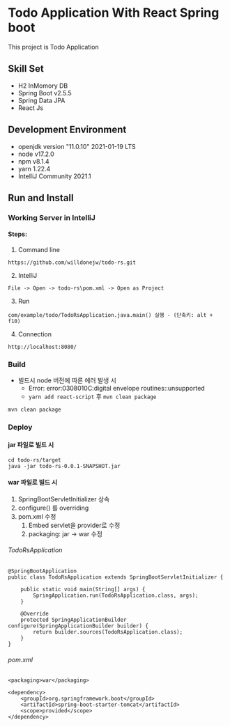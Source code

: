# Todo Application With React Spring boot

This project is Todo Application


## Skill Set
* H2 InMomory DB
* Spring Boot v2.5.5
* Spring Data JPA
* React Js

## Development Environment
* openjdk version "11.0.10" 2021-01-19 LTS
* node v17.2.0
* npm v8.1.4
* yarn 1.22.4
* IntelliJ Community 2021.1

## Run and Install

[comment]: <> (### Working Backend Server in IntelliJ)
### Working Server in IntelliJ

#### Steps:

1) Command line
```
https://github.com/willdonejw/todo-rs.git
```
2) IntelliJ
```
File -> Open -> todo-rs\pom.xml -> Open as Project
```
3) Run
```
com/example/todo/TodoRsApplication.java.main() 실행 - (단축키: alt + f10)
```

4) Connection
```
http://localhost:8080/
```

[comment]: <> (### Working Frontend Server in vscode)

[comment]: <> (#### Steps:)

[comment]: <> (1&#41; vscode)

[comment]: <> (```)

[comment]: <> (File -> Open Folders -> todo-rs\ui 선택)

[comment]: <> (```)

[comment]: <> (2&#41; command)

[comment]: <> (* ctrl + `: vscode bash 실행)

[comment]: <> (```)

[comment]: <> (npm install)

[comment]: <> (yarn start)

[comment]: <> (```)

### Build
* 빌드시 node 버전에 따른 에러 발생 시
  * Error: error:0308010C:digital envelope routines::unsupported
  * `yarn add react-script` 후 `mvn clean package`
```
mvn clean package
```

### Deploy

#### jar 파일로 빌드 시
```
cd todo-rs/target
java -jar todo-rs-0.0.1-SNAPSHOT.jar
```

#### war 파일로 빌드 시

1. SpringBootServletInitializer 상속
2. configure() 를 overriding
3. pom.xml 수정
   1. Embed servlet을 provider로 수정
   2. packaging: jar -> war 수정
  
###### TodoRsApplication
```
@SpringBootApplication
public class TodoRsApplication extends SpringBootServletInitializer {

	public static void main(String[] args) {
		SpringApplication.run(TodoRsApplication.class, args);
	}

	@Override
	protected SpringApplicationBuilder configure(SpringApplicationBuilder builder) {
		return builder.sources(TodoRsApplication.class);
	}
}
```

###### pom.xml
```
<packaging>war</packaging>

<dependency>
    <groupId>org.springframework.boot</groupId>
    <artifactId>spring-boot-starter-tomcat</artifactId>
    <scope>provided</scope>
</dependency>
```